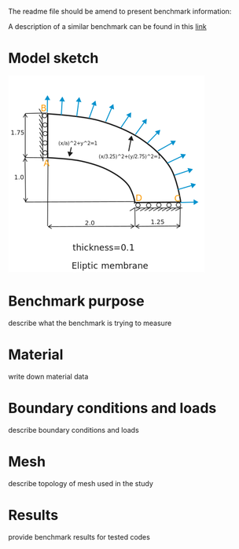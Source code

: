   The readme file should be amend to present benchmark information:
  
  
  A description of a similar benchmark can be found in this [link](http://wufengyun.com:888/v6.14/books/bmk/default.htm?startat=ch04s02anf01.html)

  # Model sketch
  ![image](./other/sketch.png)
  # Benchmark purpose
  describe what the benchmark is trying to measure
  # Material
  write down material data
  # Boundary conditions and loads
  describe boundary conditions and loads
  # Mesh
  describe topology of mesh used in the study
  # Results
  provide benchmark results for tested codes
